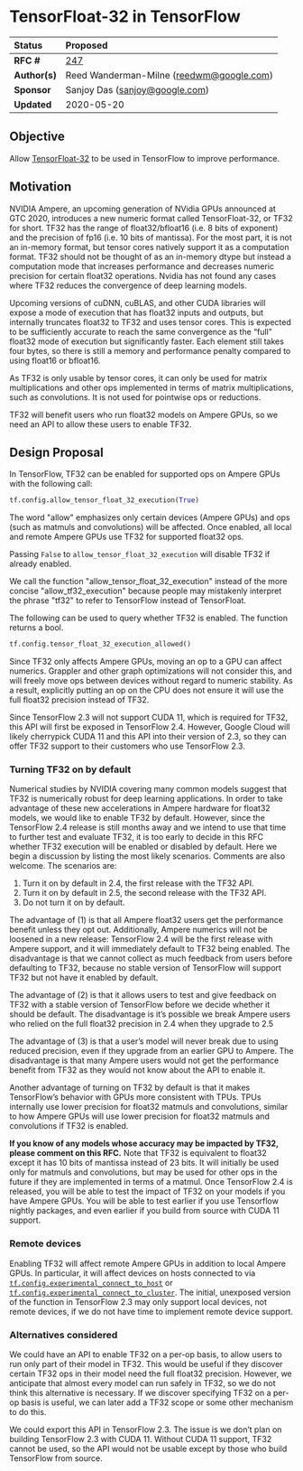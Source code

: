 # TensorFloat-32 in TensorFlow

| Status        | Proposed                                             |
:-------------- |:---------------------------------------------------- |
| **RFC #**     | [247](https://github.com/tensorflow/community/pull/247) |
| **Author(s)** | Reed Wanderman-Milne (reedwm@google.com)             |
| **Sponsor**   | Sanjoy Das (sanjoy@google.com)                 |
| **Updated**   | 2020-05-20                                           |

## Objective

Allow [TensorFloat-32](https://blogs.nvidia.com/blog/2020/05/14/tensorfloat-32-precision-format) to be used in TensorFlow to improve performance.

## Motivation

NVIDIA Ampere, an upcoming generation of NVidia GPUs announced at GTC 2020, introduces a new numeric format called TensorFloat-32, or TF32 for short.
TF32 has the range of float32/bfloat16 (i.e. 8 bits of exponent) and the precision of fp16 (i.e. 10 bits of mantissa).
For the most part, it is not an in-memory format, but tensor cores natively support it as a computation format.
TF32 should not be thought of as an in-memory dtype but instead a computation mode that increases performance and decreases numeric precision for certain float32 operations.
Nvidia has not found any cases where TF32 reduces the convergence of deep learning models.

Upcoming versions of cuDNN, cuBLAS, and other CUDA libraries will expose a mode of execution that has float32 inputs and outputs, but internally truncates float32 to TF32 and uses tensor cores.  This is expected to be sufficiently accurate to reach the same convergence as the “full” float32 mode of execution but significantly faster.  Each element still takes four bytes, so there is still a memory and performance penalty compared to using float16 or bfloat16.

As TF32 is only usable by tensor cores, it can only be used for matrix multiplications and other ops implemented in terms of matrix multiplications, such as convolutions. It is not used for pointwise ops or reductions.

TF32 will benefit users who run float32 models on Ampere GPUs, so we need an API to allow these users to enable TF32. 

## Design Proposal

In TensorFlow, TF32 can be enabled for supported ops on Ampere GPUs with the following call:

```python
tf.config.allow_tensor_float_32_execution(True)
```

The word "allow" emphasizes only certain devices (Ampere GPUs) and ops (such as matmuls and convolutions) will be affected. Once enabled, all local and remote Ampere GPUs use TF32 for supported float32 ops.

Passing `False` to `allow_tensor_float_32_execution` will disable TF32 if already enabled.

We call the function "allow_tensor_float_32_execution" instead of the more concise "allow_tf32_execution" because people may mistakenly interpret the phrase "tf32" to refer to TensorFlow instead of TensorFloat. 

The following can be used to query whether TF32 is enabled. The function returns a bool.

```python
tf.config.tensor_float_32_execution_allowed()
```

Since TF32 only affects Ampere GPUs, moving an op to a GPU can affect numerics. Grappler and other graph optimizations will not consider this, and will freely move ops between devices without regard to numeric stability. As a result, explicitly putting an op on the CPU does not ensure it will use the full float32 precision instead of TF32.

Since TensorFlow 2.3 will not support CUDA 11, which is required for TF32, this API will first be exposed in TensorFlow 2.4. However, Google Cloud will likely cherrypick CUDA 11 and this API into their version of 2.3, so they can offer TF32 support to their customers who use TensorFlow 2.3.


### Turning TF32 on by default

Numerical studies by NVIDIA covering many common models suggest that TF32 is numerically robust for deep learning applications. In order to take advantage of these new accelerations in Ampere hardware for float32 models, we would like to enable TF32 by default. However, since the TensorFlow 2.4 release is still months away and we intend to use that time to further test and evaluate TF32, it is too early to decide in this RFC whether TF32 execution will be enabled or disabled by default. Here we begin a discussion by listing the most likely scenarios. Comments are also welcome. The scenarios are:

1. Turn it on by default in 2.4, the first release with the TF32 API.
2. Turn it on by default in 2.5, the second release with the TF32 API.
3. Do not turn it on by default.


The advantage of (1) is that all Ampere float32 users get the performance benefit unless they opt out. Additionally, Ampere numerics will not be loosened in a new release: TensorFlow 2.4 will be the first release with Ampere support, and it will immediately default to TF32 being enabled. The disadvantage is that we cannot collect as much feedback from users before defaulting to TF32, because no stable version of TensorFlow will support TF32 but not have it enabled by default.

The advantage of (2) is that it allows users to test and give feedback on TF32 with a stable version of TensorFlow before we decide whether it should be default. The disadvantage is it’s possible we break Ampere users who relied on the full float32 precision in 2.4 when they upgrade to 2.5

The advantage of (3) is that a user’s model will never break due to using reduced precision, even if they upgrade from an earlier GPU to Ampere. The disadvantage is that many Ampere users would not get the performance benefit from TF32 as they would not know about the API to enable it.

Another advantage of turning on TF32 by default is that it makes TensorFlow’s behavior with GPUs more consistent with TPUs. TPUs internally use lower precision for float32 matmuls and convolutions, similar to how Ampere GPUs will use lower precision for float32 matmuls and convolutions if TF32 is enabled.

**If you know of any models whose accuracy may be impacted by TF32, please comment on this RFC.** Note that TF32 is equivalent to float32 except it has 10 bits of mantissa instead of 23 bits. It will initially be used only for matmuls and convolutions, but may be used for other ops in the future if they are implemented in terms of a matmul. Once TensorFlow 2.4 is released, you will be able to test the impact of TF32 on your models if you have Ampere GPUs. You will be able to test earlier if you use Tensorflow nightly packages, and even earlier if you build from source with CUDA 11 support.

### Remote devices

Enabling TF32 will affect remote Ampere GPUs in addition to local Ampere GPUs. In particular, it will affect devices on hosts connected to via [`tf.config.experimental_connect_to_host`](https://www.tensorflow.org/api_docs/python/tf/config/experimental_connect_to_host) or [`tf.config.experimental_connect_to_cluster`](https://www.tensorflow.org/api_docs/python/tf/config/experimental_connect_to_cluster). The initial, unexposed version of the function in TensorFlow 2.3 may only support local devices, not remote devices, if we do not have time to implement remote device support.

### Alternatives considered

We could have an API to enable TF32 on a per-op basis, to allow users to run only part of their model in TF32. This would be useful if they discover certain TF32 ops in their model need the full float32 precision. However, we anticipate that almost every model can run safely in TF32, so we do not think this alternative is necessary. If we discover specifying TF32 on a per-op basis is useful, we can later add a TF32 scope or some other mechanism to do this.

We could export this API in TensorFlow 2.3. The issue is we don’t plan on building TensorFlow 2.3 with CUDA 11. Without CUDA 11 support, TF32 cannot be used, so the API would not be usable except by those who build TensorFlow from source.
